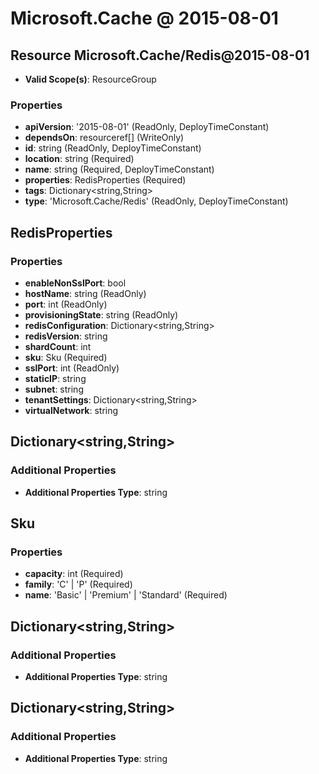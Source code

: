 # Microsoft.Cache @ 2015-08-01

## Resource Microsoft.Cache/Redis@2015-08-01
* **Valid Scope(s)**: ResourceGroup
### Properties
* **apiVersion**: '2015-08-01' (ReadOnly, DeployTimeConstant)
* **dependsOn**: resourceref[] (WriteOnly)
* **id**: string (ReadOnly, DeployTimeConstant)
* **location**: string (Required)
* **name**: string (Required, DeployTimeConstant)
* **properties**: RedisProperties (Required)
* **tags**: Dictionary<string,String>
* **type**: 'Microsoft.Cache/Redis' (ReadOnly, DeployTimeConstant)

## RedisProperties
### Properties
* **enableNonSslPort**: bool
* **hostName**: string (ReadOnly)
* **port**: int (ReadOnly)
* **provisioningState**: string (ReadOnly)
* **redisConfiguration**: Dictionary<string,String>
* **redisVersion**: string
* **shardCount**: int
* **sku**: Sku (Required)
* **sslPort**: int (ReadOnly)
* **staticIP**: string
* **subnet**: string
* **tenantSettings**: Dictionary<string,String>
* **virtualNetwork**: string

## Dictionary<string,String>
### Additional Properties
* **Additional Properties Type**: string

## Sku
### Properties
* **capacity**: int (Required)
* **family**: 'C' | 'P' (Required)
* **name**: 'Basic' | 'Premium' | 'Standard' (Required)

## Dictionary<string,String>
### Additional Properties
* **Additional Properties Type**: string

## Dictionary<string,String>
### Additional Properties
* **Additional Properties Type**: string

